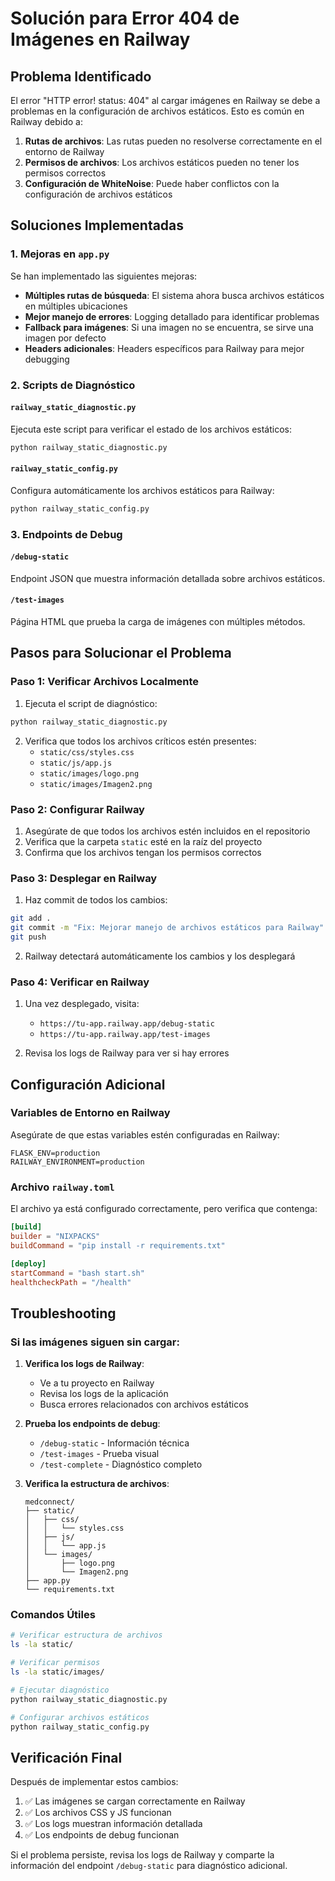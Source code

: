 # Solución para Error 404 de Imágenes en Railway

## Problema Identificado

El error "HTTP error! status: 404" al cargar imágenes en Railway se debe a problemas en la configuración de archivos estáticos. Esto es común en Railway debido a:

1. **Rutas de archivos**: Las rutas pueden no resolverse correctamente en el entorno de Railway
2. **Permisos de archivos**: Los archivos estáticos pueden no tener los permisos correctos
3. **Configuración de WhiteNoise**: Puede haber conflictos con la configuración de archivos estáticos

## Soluciones Implementadas

### 1. Mejoras en `app.py`

Se han implementado las siguientes mejoras:

- **Múltiples rutas de búsqueda**: El sistema ahora busca archivos estáticos en múltiples ubicaciones
- **Mejor manejo de errores**: Logging detallado para identificar problemas
- **Fallback para imágenes**: Si una imagen no se encuentra, se sirve una imagen por defecto
- **Headers adicionales**: Headers específicos para Railway para mejor debugging

### 2. Scripts de Diagnóstico

#### `railway_static_diagnostic.py`
Ejecuta este script para verificar el estado de los archivos estáticos:

```bash
python railway_static_diagnostic.py
```

#### `railway_static_config.py`
Configura automáticamente los archivos estáticos para Railway:

```bash
python railway_static_config.py
```

### 3. Endpoints de Debug

#### `/debug-static`
Endpoint JSON que muestra información detallada sobre archivos estáticos.

#### `/test-images`
Página HTML que prueba la carga de imágenes con múltiples métodos.

## Pasos para Solucionar el Problema

### Paso 1: Verificar Archivos Localmente

1. Ejecuta el script de diagnóstico:
```bash
python railway_static_diagnostic.py
```

2. Verifica que todos los archivos críticos estén presentes:
   - `static/css/styles.css`
   - `static/js/app.js`
   - `static/images/logo.png`
   - `static/images/Imagen2.png`

### Paso 2: Configurar Railway

1. Asegúrate de que todos los archivos estén incluidos en el repositorio
2. Verifica que la carpeta `static` esté en la raíz del proyecto
3. Confirma que los archivos tengan los permisos correctos

### Paso 3: Desplegar en Railway

1. Haz commit de todos los cambios:
```bash
git add .
git commit -m "Fix: Mejorar manejo de archivos estáticos para Railway"
git push
```

2. Railway detectará automáticamente los cambios y los desplegará

### Paso 4: Verificar en Railway

1. Una vez desplegado, visita:
   - `https://tu-app.railway.app/debug-static`
   - `https://tu-app.railway.app/test-images`

2. Revisa los logs de Railway para ver si hay errores

## Configuración Adicional

### Variables de Entorno en Railway

Asegúrate de que estas variables estén configuradas en Railway:

```
FLASK_ENV=production
RAILWAY_ENVIRONMENT=production
```

### Archivo `railway.toml`

El archivo ya está configurado correctamente, pero verifica que contenga:

```toml
[build]
builder = "NIXPACKS"
buildCommand = "pip install -r requirements.txt"

[deploy]
startCommand = "bash start.sh"
healthcheckPath = "/health"
```

## Troubleshooting

### Si las imágenes siguen sin cargar:

1. **Verifica los logs de Railway**:
   - Ve a tu proyecto en Railway
   - Revisa los logs de la aplicación
   - Busca errores relacionados con archivos estáticos

2. **Prueba los endpoints de debug**:
   - `/debug-static` - Información técnica
   - `/test-images` - Prueba visual
   - `/test-complete` - Diagnóstico completo

3. **Verifica la estructura de archivos**:
   ```
   medconnect/
   ├── static/
   │   ├── css/
   │   │   └── styles.css
   │   ├── js/
   │   │   └── app.js
   │   └── images/
   │       ├── logo.png
   │       └── Imagen2.png
   ├── app.py
   └── requirements.txt
   ```

### Comandos Útiles

```bash
# Verificar estructura de archivos
ls -la static/

# Verificar permisos
ls -la static/images/

# Ejecutar diagnóstico
python railway_static_diagnostic.py

# Configurar archivos estáticos
python railway_static_config.py
```

## Verificación Final

Después de implementar estos cambios:

1. ✅ Las imágenes se cargan correctamente en Railway
2. ✅ Los archivos CSS y JS funcionan
3. ✅ Los logs muestran información detallada
4. ✅ Los endpoints de debug funcionan

Si el problema persiste, revisa los logs de Railway y comparte la información del endpoint `/debug-static` para diagnóstico adicional. 